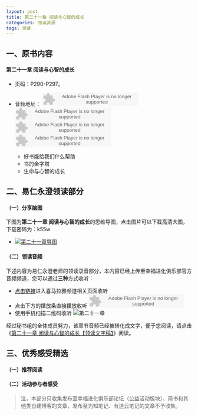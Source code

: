 ```yaml
---
layout: post
title: 第二十一章 阅读与心智的成长
categories: 领读资源
tags: 领读
---
```


## 一、原书内容

#### 第二十一章 阅读与心智的成长

- 页码：P290-P297。
- 音频地址：
  <object type="application/x-shockwave-flash" id="ximalaya_player" data="http://www.ximalaya.com/swf/sound/orange.swf?id=15596377" width="260" height="36"></object><object type="application/x-shockwave-flash" id="ximalaya_player" data="http://www.ximalaya.com/swf/sound/orange.swf?id=15596376" width="260" height="36"></object><object type="application/x-shockwave-flash" id="ximalaya_player" data="http://www.ximalaya.com/swf/sound/orange.swf?id=15596375" width="260" height="36"></object><object type="application/x-shockwave-flash" id="ximalaya_player" data="http://www.ximalaya.com/swf/sound/orange.swf?id=15596374" width="260" height="36"></object>

	- 好书能给我们什么帮助
	- 书的金字塔
	- 生命与心智的成长


## 二、易仁永澄领读部分

#### （一）分享脑图

下图为**第二十一章 阅读与心智的成长**的思维导图，点击图片可以下载高清大图，下载密码为：k55w

- [![第二十一章导图](http://77fm42.com1.z0.glb.clouddn.com/htrab-qr-s21.png.jpg)](http://pan.baidu.com/s/1qYjA1rA )

#### （二）领读音频

下述内容为易仁永澄老师的领读录音部分，本内容已经上传至幸福进化俱乐部官方音频频道，您可以通过**三种**方式收听：

- [点击链接](http://www.ximalaya.com/12605301/sound/15716740)进入喜马拉雅频道相关页面收听
- 点击下方的播放条直接播放收听
	<object type="application/x-shockwave-flash" id="ximalaya_player" data="http://www.ximalaya.com/swf/sound/orange.swf?id=15716740" width="260" height="36"></object>
- 使用手机扫描二维码收听
![第二十一章](http://77fm42.com1.z0.glb.clouddn.com/htrab-qr-s21.png)


经过秘书组的全体成员努力，该章节音频已经被转化成文字，便于您阅读，请点击《[第二十一章 阅读与心智的成长【领读文字稿】](http://htrab.com/sesson-15-text/)》阅读。

## 三、优秀感受精选

#### （一）推荐阅读



#### （二）活动参与者感受

> 注，本部分只收集发布至幸福进化俱乐部论坛（公益活动版块）、简书和其他类自建博客的文章，发布至为知笔记、有道云笔记的文章不予收集。

